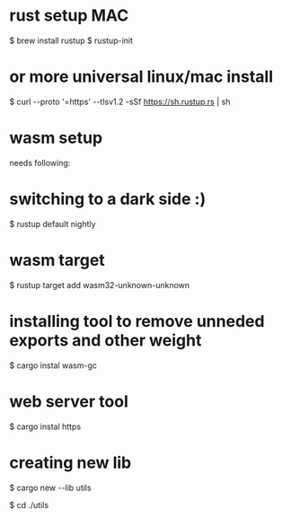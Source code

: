 
# rust setup MAC
$ brew install rustup
$ rustup-init

# or more universal linux/mac install
$ curl --proto '=https' --tlsv1.2 -sSf https://sh.rustup.rs | sh

# wasm setup

needs following:

# switching to a dark side :)
$ rustup default nightly

# wasm target
$ rustup target add wasm32-unknown-unknown

# installing tool to remove unneded exports and other weight
$ cargo instal wasm-gc

# web server tool
$ cargo instal https

# creating new lib 
$ cargo new --lib utils

$ cd ./utils 
